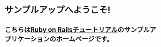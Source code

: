 サンプルアップへようこそ!
====================

こちらは[Ruby on Railsチュートリアル](http://railstutorial.org)のサンプルアプリケーションのホームページです。
---------------------------------------------------------------------------